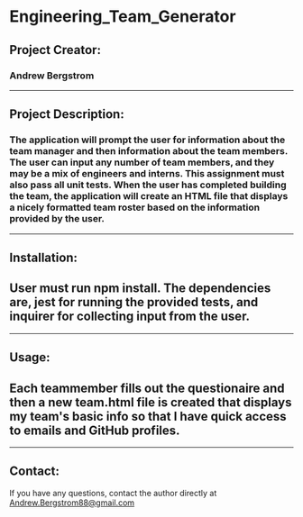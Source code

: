 # Engineering_Team_Generator

  ## Project Creator: 
  ### Andrew Bergstrom
---
  
  ## Project Description:
  ### The application will prompt the user for information about the team manager and then information about the team members. The user can input any number of team members, and they may be a mix of engineers and interns. This assignment must also pass all unit tests. When the user has completed building the team, the application will create an HTML file that displays a nicely formatted team roster based on the information provided by the user.

  ---

  ## Installation:
  ## User must run npm install. The dependencies are, jest for running the provided tests, and inquirer for collecting input from the user.

  ---      

  ## Usage:
  ## Each teammember fills out the questionaire and then a new team.html file is created that displays my team's basic info so that I have quick access to emails and GitHub profiles.
  ---  
  ## Contact:
  If you have any questions, contact the author directly at Andrew.Bergstrom88@gmail.com